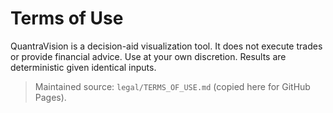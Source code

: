 # Terms of Use

QuantraVision is a decision-aid visualization tool. It does not execute trades or provide financial advice. Use at your own discretion. Results are deterministic given identical inputs.

> Maintained source: `legal/TERMS_OF_USE.md` (copied here for GitHub Pages).
